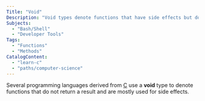 ```yaml
---
Title: "Void"
Description: "Void types denote functions that have side effects but do not return an actual result."
Subjects:
  - "Bash/Shell"
  - "Developer Tools"
Tags:
  - "Functions"
  - "Methods"
CatalogContent:
  - "learn-c"
  - "paths/computer-science"
---
```


Several programming languages derived from [C](https://www.codecademy.com/resources/docs/c) use a **void** type to denote functions that do not return a result and are mostly used for side effects.
